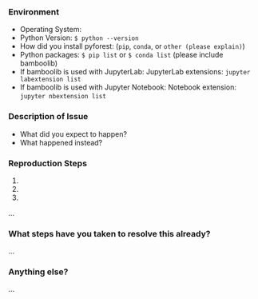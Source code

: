 ### Environment

* Operating System:
* Python Version: `$ python --version`
* How did you install pyforest: (`pip`, `conda`, or `other (please explain)`)
* Python packages: `$ pip list` or `$ conda list` (please include bamboolib)
* If bamboolib is used with JupyterLab: JupyterLab extensions: `jupyter labextension list`
* If bamboolib is used with Jupyter Notebook: Notebook extension: `jupyter nbextension list`

### Description of Issue

* What did you expect to happen?
* What happened instead?

### Reproduction Steps

1.
2.
3.
...

### What steps have you taken to resolve this already?

...

### Anything else?

...